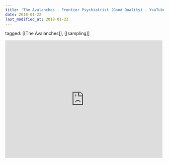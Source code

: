 ```yaml
---
title: 'The Avalanches - Frontier Psychiatrist (Good Quality) - YouTube'
date: 2018-01-22
last_modified_at: 2018-01-22
---
```

tagged: [[The Avalanches]], [[sampling]]
<iframe allow="accelerometer; autoplay; clipboard-write; encrypted-media; gyroscope; picture-in-picture" allowfullscreen="" frameborder="0" height="375" id="youtube_iframe" src="https://www.youtube.com/embed/U8BWBn26bX0?feature=oembed&amp;enablejsapi=1&amp;origin=https://safe.txmblr.com&amp;wmode=opaque" width="500"></iframe>